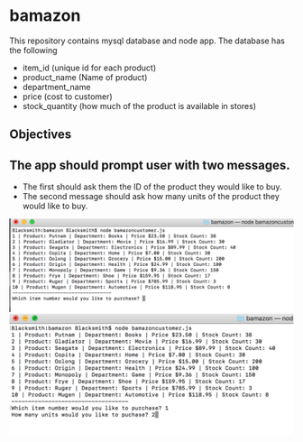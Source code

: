 # bamazon

This repository contains mysql database and node app. The database has the following
* item_id (unique id for each product)
* product_name (Name of product)
* department_name
* price (cost to customer)
* stock_quantity (how much of the product is available in stores)


## Objectives
## The app should prompt user with two messages.
* The first should ask them the ID of the product they would like to buy.
* The second message should ask how many units of the product they would like to buy.

![ScreenShot](https://github.com/muri03/bamazon/blob/master/assets/images/terminal.png "Terminal Screenshot")
![ScreenShot](https://github.com/muri03/bamazon/blob/master/assets/images/terminal2.png "Terminal Screenshot")
